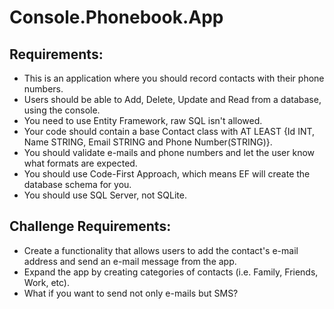 # Console.Phonebook.App


## Requirements:

- This is an application where you should record contacts with their phone numbers.
- Users should be able to Add, Delete, Update and Read from a database, using the console.
- You need to use Entity Framework, raw SQL isn't allowed.
- Your code should contain a base Contact class with AT LEAST {Id INT, Name STRING, Email STRING and Phone Number(STRING)}.
- You should validate e-mails and phone numbers and let the user know what formats are expected.
- You should use Code-First Approach, which means EF will create the database schema for you.
- You should use SQL Server, not SQLite.


## Challenge Requirements:

- Create a functionality that allows users to add the contact's e-mail address and send an e-mail message from the app.
- Expand the app by creating categories of contacts (i.e. Family, Friends, Work, etc).
- What if you want to send not only e-mails but SMS?